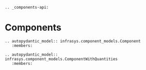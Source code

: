 ```{eval-rst}
.. _components-api:
```

# Components

```{eval-rst}
.. autopydantic_model:: infrasys.component_models.Component
   :members:
```

```{eval-rst}
.. autopydantic_model:: infrasys.component_models.ComponentWithQuantities
   :members:
```
